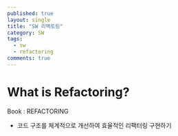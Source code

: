 ```yaml
---
published: true
layout: single
title: "SW 리팩토링"
category: SW
tags:
  - sw
  - refactoring
comments: true
---
```


What is Refactoring?
=============

Book : REFACTORING
- 코드 구조를 체계적으로 개선하여 효율적인 리팩터링 구현하기
